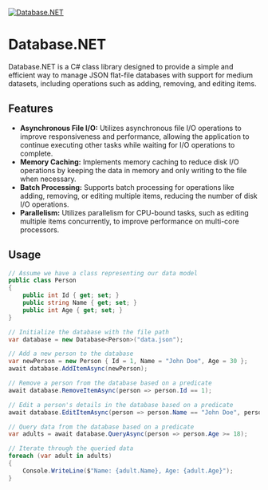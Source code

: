 <a href="Database.NET"><img src="http://readme-typing-svg.herokuapp.com?font=VT323&size=90&duration=2000&pause=1000&color=F70000&center=true&random=false&width=1100&height=140&lines=%E2%98%A6+Database.NET+%E2%98%A6;%E2%98%A6+By+Smoke+%E2%98%A6" alt="Database.NET" /></a>

# Database.NET

Database.NET is a C# class library designed to provide a simple and efficient way to manage JSON flat-file databases with support for medium datasets, including operations such as adding, removing, and editing items.

## Features

- **Asynchronous File I/O:** Utilizes asynchronous file I/O operations to improve responsiveness and performance, allowing the application to continue executing other tasks while waiting for I/O operations to complete.
- **Memory Caching:** Implements memory caching to reduce disk I/O operations by keeping the data in memory and only writing to the file when necessary.
- **Batch Processing:** Supports batch processing for operations like adding, removing, or editing multiple items, reducing the number of disk I/O operations.
- **Parallelism:** Utilizes parallelism for CPU-bound tasks, such as editing multiple items concurrently, to improve performance on multi-core processors.

## Usage

```csharp
// Assume we have a class representing our data model
public class Person
{
    public int Id { get; set; }
    public string Name { get; set; }
    public int Age { get; set; }
}

// Initialize the database with the file path
var database = new Database<Person>("data.json");

// Add a new person to the database
var newPerson = new Person { Id = 1, Name = "John Doe", Age = 30 };
await database.AddItemAsync(newPerson);

// Remove a person from the database based on a predicate
await database.RemoveItemAsync(person => person.Id == 1);

// Edit a person's details in the database based on a predicate
await database.EditItemAsync(person => person.Name == "John Doe", person => { person.Age = 35; });

// Query data from the database based on a predicate
var adults = await database.QueryAsync(person => person.Age >= 18);

// Iterate through the queried data
foreach (var adult in adults)
{
    Console.WriteLine($"Name: {adult.Name}, Age: {adult.Age}");
}
